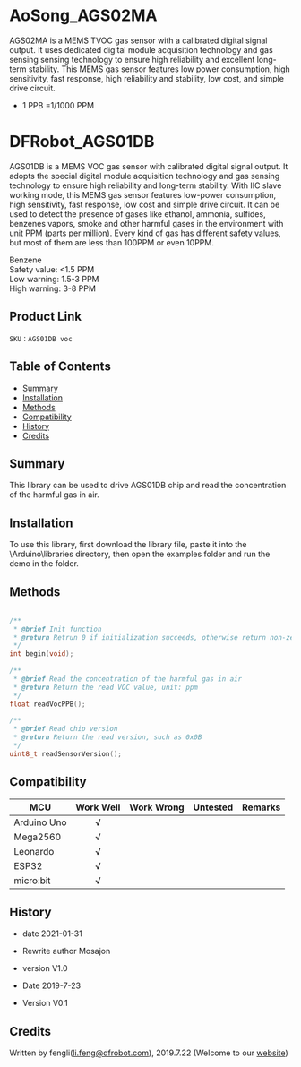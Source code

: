 # AoSong_AGS02MA
AGS02MA is a MEMS TVOC gas sensor with a calibrated digital signal output. It uses dedicated digital module acquisition technology and gas sensing sensing technology to ensure high reliability and excellent long-term stability. This MEMS gas sensor features low power consumption, high sensitivity, fast response, high reliability and stability, low cost, and simple drive circuit.

 * 1 PPB =1/1000 PPM

# DFRobot_AGS01DB
AGS01DB is a MEMS VOC gas sensor with calibrated digital signal output. It adopts the special digital module acquisition technology and gas sensing technology to ensure high reliability and long-term stability. With IIC slave working mode, this MEMS gas sensor features low-power consumption, high sensitivity, fast response, low cost and simple drive circuit. It can be used to detect the presence of gases like ethanol, ammonia, sulfides, benzenes vapors, smoke and other harmful gases in the environment with unit PPM (parts per million).
Every kind of gas has different safety values, but most of them are less than 100PPM or even 10PPM.<br>


Benzene <br>
Safety value: <1.5 PPM<br>
Low warning: 1.5-3 PPM<br>
High warning: 3-8 PPM<br>
 
## Product Link
    SKU：AGS01DB voc
   
## Table of Contents

* [Summary](#summary)
* [Installation](#installation)
* [Methods](#methods)
* [Compatibility](#compatibility)
* [History](#history)
* [Credits](#credits)

## Summary

This library can be used to drive AGS01DB chip and read the concentration of the harmful gas in air.

## Installation

To use this library, first download the library file, paste it into the \Arduino\libraries directory, then open the examples folder and run the demo in the folder.

## Methods

```C++
    
/**
 * @brief Init function
 * @return Retrun 0 if initialization succeeds, otherwise return non-zero and error code
 */
int begin(void);
    
/**
 * @brief Read the concentration of the harmful gas in air
 * @return Return the read VOC value, unit: ppm
 */
float readVocPPB();
    
/**
 * @brief Read chip version
 * @return Return the read version, such as 0x0B
 */
uint8_t readSensorVersion();
```

## Compatibility

MCU                | Work Well    | Work Wrong   | Untested    | Remarks
------------------ | :----------: | :----------: | :---------: | -----
Arduino Uno        |      √       |              |             | 
Mega2560        |      √       |              |             | 
Leonardo        |      √       |              |             | 
ESP32        |      √       |              |             | 
micro:bit        |      √       |              |             | 


## History

- date  2021-01-31
- Rewrite author Mosajon
- version  V1.0


- Date 2019-7-23
- Version V0.1


## Credits

Written by fengli(li.feng@dfrobot.com), 2019.7.22 (Welcome to our [website](https://www.dfrobot.com/))





